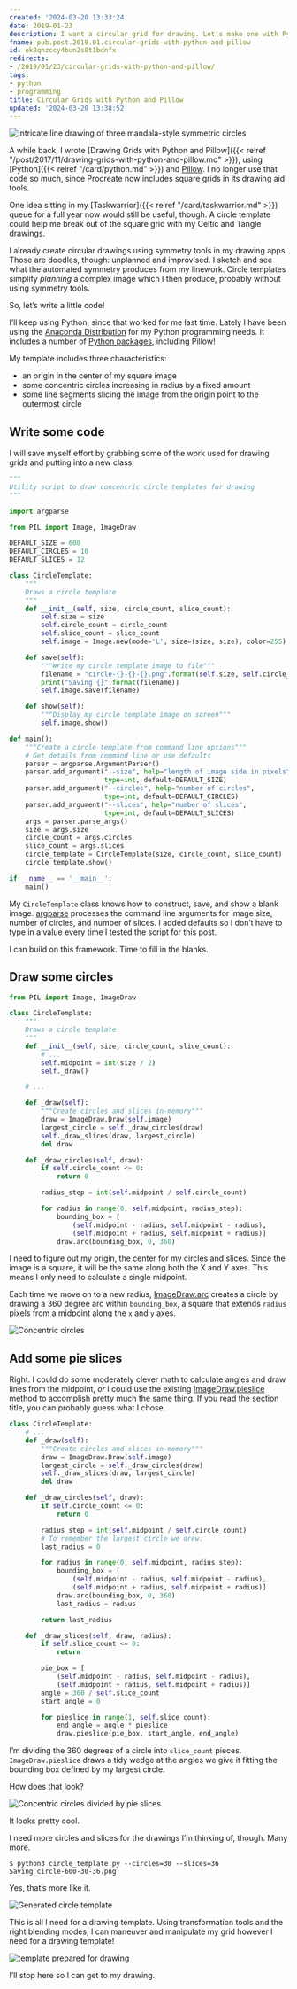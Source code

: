 ```yaml
---
created: '2024-03-20 13:33:24'
date: 2019-01-23
description: I want a circular grid for drawing. Let's make one with Python!
fname: pub.post.2019.01.circular-grids-with-python-and-pillow
id: ek8qhzccy4bun2s8t1bdnfx
redirects:
- /2019/01/23/circular-grids-with-python-and-pillow/
tags:
- python
- programming
title: Circular Grids with Python and Pillow
updated: '2024-03-20 13:38:52'
---
```


![intricate line drawing of three mandala-style symmetric circles](assets/img/2019/cover-2019-01-23.png)

A while back, I wrote [Drawing Grids with Python and Pillow]({{< relref "/post/2017/11/drawing-grids-with-python-and-pillow.md" >}}), using [Python]({{< relref "/card/python.md" >}}) and [Pillow](https://python-pillow.org/). I no longer use that code so much, since Procreate now includes square grids in its drawing aid tools.

One idea sitting in my [Taskwarrior]({{< relref "/card/taskwarrior.md" >}}) queue for a full year now would still be useful, though. A circle template could help me break out of the square grid with my Celtic and Tangle drawings.

I already create circular drawings using symmetry tools in my drawing apps. Those are doodles, though: unplanned and improvised. I sketch and see what the automated symmetry produces from my linework. Circle templates simplify *planning* a complex image which I then produce, probably without using symmetry tools.

So, let’s write a little code!

I’ll keep using Python, since that worked for me last time. Lately I have been using the [Anaconda Distribution](https://www.anaconda.com/download/) for my Python programming needs. It includes a number of [Python packages](https://docs.anaconda.com/anaconda/packages/py3.7_linux-64/), including Pillow!

My template includes three characteristics:

- an origin in the center of my square image
- some concentric circles increasing in radius by a fixed amount
- some line segments slicing the image from the origin point to the outermost circle

## Write some code

I will save myself effort by grabbing some of the work used for drawing grids and putting into a new class.

``` python
"""
Utility script to draw concentric circle templates for drawing
"""

import argparse

from PIL import Image, ImageDraw

DEFAULT_SIZE = 600
DEFAULT_CIRCLES = 10
DEFAULT_SLICES = 12

class CircleTemplate:
    """
    Draws a circle template
    """
    def __init__(self, size, circle_count, slice_count):
        self.size = size
        self.circle_count = circle_count
        self.slice_count = slice_count
        self.image = Image.new(mode='L', size=(size, size), color=255)

    def save(self):
        """Write my circle template image to file"""
        filename = "circle-{}-{}-{}.png".format(self.size, self.circle_count, self.slice_count)
        print("Saving {}".format(filename))
        self.image.save(filename)

    def show(self):
        """Display my circle template image on screen"""
        self.image.show()

def main():
    """Create a circle template from command line options"""
    # Get details from command line or use defaults
    parser = argparse.ArgumentParser()
    parser.add_argument("--size", help="length of image side in pixels",
                        type=int, default=DEFAULT_SIZE)
    parser.add_argument("--circles", help="number of circles",
                        type=int, default=DEFAULT_CIRCLES)
    parser.add_argument("--slices", help="number of slices",
                        type=int, default=DEFAULT_SLICES)
    args = parser.parse_args()
    size = args.size
    circle_count = args.circles
    slice_count = args.slices
    circle_template = CircleTemplate(size, circle_count, slice_count)
    circle_template.show()

if __name__ == '__main__':
    main()
```

My `CircleTemplate` class knows how to construct, save, and show a blank image. [argparse](https://docs.python.org/3/library/argparse.html) processes the command line arguments for image size, number of circles, and number of slices. I added defaults so I don’t have to type in a value every time I tested the script for this post.

I can build on this framework. Time to fill in the blanks.

## Draw some circles

``` python
from PIL import Image, ImageDraw

class CircleTemplate:
    """
    Draws a circle template
    """
    def __init__(self, size, circle_count, slice_count):
        # ...
        self.midpoint = int(size / 2)
        self._draw()

    # ...

    def _draw(self):
        """Create circles and slices in-memory"""
        draw = ImageDraw.Draw(self.image)
        largest_circle = self._draw_circles(draw)
        self._draw_slices(draw, largest_circle)
        del draw

    def _draw_circles(self, draw):
        if self.circle_count <= 0:
            return 0

        radius_step = int(self.midpoint / self.circle_count)

        for radius in range(0, self.midpoint, radius_step):
            bounding_box = [
                (self.midpoint - radius, self.midpoint - radius),
                (self.midpoint + radius, self.midpoint + radius)]
            draw.arc(bounding_box, 0, 360)
```

I need to figure out my origin, the center for my circles and slices. Since the image is a square, it will be the same along both the X and Y axes. This means I only need to calculate a single midpoint.

Each time we move on to a new radius, [ImageDraw.arc](https://pillow.readthedocs.io/en/stable/reference/ImageDraw.html#PIL.ImageDraw.PIL.ImageDraw.ImageDraw.arc) creates a circle by drawing a 360 degree arc within `bounding_box`, a square that extends `radius` pixels from a midpoint along the `x` and `y` axes.

![Concentric circles](assets/img/2019/circle-600-10-0.png)

## Add some pie slices

Right. I could do some moderately clever math to calculate angles and draw lines from the midpoint, *or* I could use the existing [ImageDraw.pieslice](https://pillow.readthedocs.io/en/stable/reference/ImageDraw.html#PIL.ImageDraw.PIL.ImageDraw.ImageDraw.pieslice) method to accomplish pretty much the same thing. If you read the section title, you can probably guess what I chose.

``` python
class CircleTemplate:
    # ...
    def _draw(self):
        """Create circles and slices in-memory"""
        draw = ImageDraw.Draw(self.image)
        largest_circle = self._draw_circles(draw)
        self._draw_slices(draw, largest_circle)
        del draw

    def _draw_circles(self, draw):
        if self.circle_count <= 0:
            return 0

        radius_step = int(self.midpoint / self.circle_count)
        # To remember the largest circle we drew.
        last_radius = 0

        for radius in range(0, self.midpoint, radius_step):
            bounding_box = [
                (self.midpoint - radius, self.midpoint - radius),
                (self.midpoint + radius, self.midpoint + radius)]
            draw.arc(bounding_box, 0, 360)
            last_radius = radius

        return last_radius

    def _draw_slices(self, draw, radius):
        if self.slice_count <= 0:
            return

        pie_box = [
            (self.midpoint - radius, self.midpoint - radius),
            (self.midpoint + radius, self.midpoint + radius)]
        angle = 360 / self.slice_count
        start_angle = 0

        for pieslice in range(1, self.slice_count):
            end_angle = angle * pieslice
            draw.pieslice(pie_box, start_angle, end_angle)
```

I’m dividing the 360 degrees of a circle into `slice_count` pieces. `ImageDraw.pieslice` draws a tidy wedge at the angles we give it fitting the bounding box defined by my largest circle.

How does that look?

![Concentric circles divided by pie slices](assets/img/2019/circle-600-10-12.png)

It looks pretty cool.

I need more circles and slices for the drawings I’m thinking of, though. Many more.

``` console
$ python3 circle_template.py --circles=30 --slices=36
Saving circle-600-30-36.png
```

Yes, that’s more like it.

![Generated circle template](assets/img/2019/circle-600-30-36.png)

This is all I need for a drawing template. Using transformation tools and the right blending modes, I can maneuver and manipulate my grid however I need for a drawing template\!

![template prepared for drawing](assets/img/2019/three-circle-template.png)

I’ll stop here so I can get to my drawing.